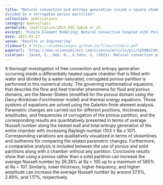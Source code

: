 ```yaml
---
title: "Natural convection and entropy generation inside a square chamber 
divided by a corrugated porous partition"
collection: publications
category: manuscripts
permalink: /publication/2023_RIE_Sakib et al
excerpt: "Finite Elememt Modeling| Natural Convection Coupled with Porous Medium Flow| Entropy Generation"
date: 2023-03-27
venue: 'Results in Engineering'
slidesurl: #'http://academicpages.github.io/files/slides1.pdf'
paperurl: 'https://www.sciencedirect.com/science/article/pii/S2590123023001809'
citation: 'Javed, S., Deb, N., & Saha, S. (2023). Natural convection and entropy generation inside a square chamber divided by a corrugated porous partition. <i> Results in Engineering </i>, 18, 101053.'
---
```


A thorough investigation of free convection and entropy generation occurring inside a differentially heated square chamber that is filled with water and divided by a water-saturated, corrugated porous partition is performed in this numerical study. The governing mathematical equations, that describe the flow and heat transfer phenomena for fluid and porous domains, are the Navier-Stokes (modified for the porous domain using the Darcy-Brinkman-Forchheimer model) and thermal energy equations. Those systems of equations are solved using the Galerkin finite element analysis. Parametric changes are carried out for different positions, thicknesses, amplitudes, and frequencies of corrugation of the porous partition, and the corresponding results are quantitatively presented in terms of average Nusselt number along the heated wall and total entropy generation of the entire chamber with increasing Rayleigh number (103 ≤ Ra ≤ 107). Corresponding variations are qualitatively visualized in terms of streamlines and isotherms for comparing the related parametric changes. Furthermore, a comparative analysis is included between the use of porous and solid partitions along with a chamber without any partition. Conclusive results show that using a porous rather than a solid partition can increase the average Nusselt number by 26.28% at Ra = 105 up to a maximum of 565% at Ra = 107. Similarly, lower thickness, higher frequency, and higher amplitude can increase the average Nusselt number by around 37.5%, 2.89%, and 1.17%, respectively.